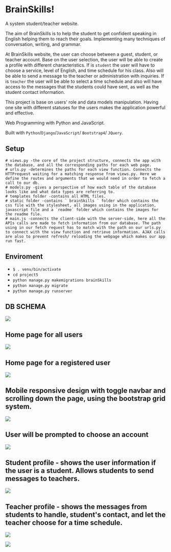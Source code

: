 # BrainSkills!

A system student/teacher website.

The aim of BrainSkills is to help the student to get confident speaking in English helping them to reach their goals. Implementing many techniques of conversation, writing, and grammar.

At BrainSkills website, the user can choose between a guest, student, or teacher account. Base on the user selection, the user will be able to create a profile with different characteristics. If is `student` the user will have to choose a service, level of English, and time schedule for his class. Also will be able to send a message to the teacher or administration with inquiries. If is `teacher` the user will be able to select a time schedule and also will have access to the messages that the students could have sent, as well as the student contact information.

This project is base on users' role and data models manipulation. Having one site with different statuses for the users makes the application powerful and effective.

Web Programming with Python and JavaScript.

Built with `Python`/`Django`/`JavaScript`/ `Bootstrap4`/ `JQuery`.

## Setup

```
# views.py -the core of the project structure, connects the app with the database, and all the corresponding paths for each web page.
# urls.py -determines the paths for each view function. Connects the HTTPrequest waiting for a matching response from views.py. Here we define the routes and arguments that we would need in order to fetch a call to our db.
# models.py -gives a perspective of how each table of the database looks like and what data types are referring to.
# templates folder -contains all HTML files.
# static folder -contains ` brainSkills ` folder which contains the css file with the stylesheet, all images using in the application, javascript file and a `readme` folder which contains the images for the readme file.
# main.js -connects the client-side with the server-side, here all the APIs calls are made to fetch information from our database. The path using in our fetch request has to match with the path on our urls.py to connect with the view function and retrieve information. AJAX calls are also to prevent refresh/ reloading the webpage which makes our app run fast.

```

## Enviroment

- `$ . venv/bin/activate`
- `cd project5`
- `python manage.py makemigrations brainSkills`
- `python manage.py migrate`
- `python manage.py runserver`

## DB SCHEMA

![](/project5/brainSkills/static/brainSkills/readme/db_schema_brainskills.png)

## Home page for all users

![](/project5/brainSkills/static/brainSkills/readme/home_brainSkills.png)

## Home page for a registered user

![](/project5/brainSkills/static/brainSkills/readme/home3_nrainskills.png)

## Mobile responsive design with toggle navbar and scrolling down the page, using the bootstrap grid system.

![](/project5/brainSkills/static/brainSkills/readme/mobile_responsive.png)

## User will be prompted to choose an account

![](/project5/brainSkills/static/brainSkills/readme/user_status_brainskills.png)

## Student profile - shows the user information if the user is a student. Allows students to send messages to teachers.

![](/project5/brainSkills/static/brainSkills/readme/student_profile.png)

## Teacher profile - shows the messages from students to handle, student's contact, and let the teacher choose for a time schedule.

![](/project5/brainSkills/static/brainSkills/readme/teacher_profile1.png)

![](/project5/brainSkills/static/brainSkills/readme/teacher_profile2.png)
